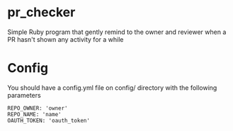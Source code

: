 # pr_checker
Simple Ruby program that gently remind to the owner and reviewer when a PR hasn't shown any activity for a while
# Config
You should have a config.yml file on config/ directory with the following parameters
```
REPO_OWNER: 'owner'
REPO_NAME: 'name'
OAUTH_TOKEN: 'oauth_token'
```
